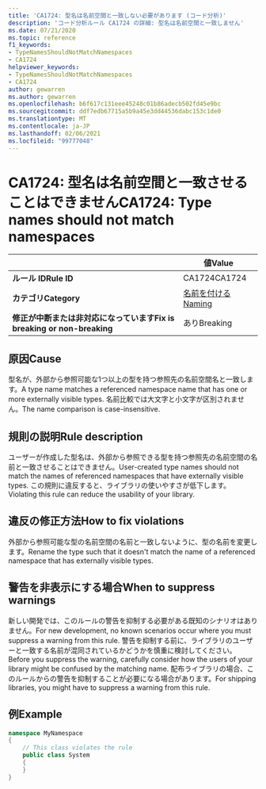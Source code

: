```yaml
---
title: 'CA1724: 型名は名前空間と一致しない必要があります (コード分析)'
description: 'コード分析ルール CA1724 の詳細: 型名は名前空間と一致しません'
ms.date: 07/21/2020
ms.topic: reference
f1_keywords:
- TypeNamesShouldNotMatchNamespaces
- CA1724
helpviewer_keywords:
- TypeNamesShouldNotMatchNamespaces
- CA1724
author: gewarren
ms.author: gewarren
ms.openlocfilehash: b6f617c131eee45248c01b86adecb502fd45e9bc
ms.sourcegitcommit: ddf7edb67715a5b9a45e3dd44536dabc153c1de0
ms.translationtype: MT
ms.contentlocale: ja-JP
ms.lasthandoff: 02/06/2021
ms.locfileid: "99777048"
---
```

# <a name="ca1724-type-names-should-not-match-namespaces"></a><span data-ttu-id="fd775-103">CA1724: 型名は名前空間と一致させることはできません</span><span class="sxs-lookup"><span data-stu-id="fd775-103">CA1724: Type names should not match namespaces</span></span>

| | <span data-ttu-id="fd775-104">値</span><span class="sxs-lookup"><span data-stu-id="fd775-104">Value</span></span> |
|-|-|
| <span data-ttu-id="fd775-105">**ルール ID**</span><span class="sxs-lookup"><span data-stu-id="fd775-105">**Rule ID**</span></span> |<span data-ttu-id="fd775-106">CA1724</span><span class="sxs-lookup"><span data-stu-id="fd775-106">CA1724</span></span>|
| <span data-ttu-id="fd775-107">**カテゴリ**</span><span class="sxs-lookup"><span data-stu-id="fd775-107">**Category**</span></span> |[<span data-ttu-id="fd775-108">名前を付ける</span><span class="sxs-lookup"><span data-stu-id="fd775-108">Naming</span></span>](naming-warnings.md)|
| <span data-ttu-id="fd775-109">**修正が中断または非対応になっています**</span><span class="sxs-lookup"><span data-stu-id="fd775-109">**Fix is breaking or non-breaking**</span></span> |<span data-ttu-id="fd775-110">あり</span><span class="sxs-lookup"><span data-stu-id="fd775-110">Breaking</span></span>|

## <a name="cause"></a><span data-ttu-id="fd775-111">原因</span><span class="sxs-lookup"><span data-stu-id="fd775-111">Cause</span></span>

<span data-ttu-id="fd775-112">型名が、外部から参照可能な1つ以上の型を持つ参照先の名前空間名と一致します。</span><span class="sxs-lookup"><span data-stu-id="fd775-112">A type name matches a referenced namespace name that has one or more externally visible types.</span></span> <span data-ttu-id="fd775-113">名前比較では大文字と小文字が区別されません。</span><span class="sxs-lookup"><span data-stu-id="fd775-113">The name comparison is case-insensitive.</span></span>

## <a name="rule-description"></a><span data-ttu-id="fd775-114">規則の説明</span><span class="sxs-lookup"><span data-stu-id="fd775-114">Rule description</span></span>

<span data-ttu-id="fd775-115">ユーザーが作成した型名は、外部から参照できる型を持つ参照先の名前空間の名前と一致させることはできません。</span><span class="sxs-lookup"><span data-stu-id="fd775-115">User-created type names should not match the names of referenced namespaces that have externally visible types.</span></span> <span data-ttu-id="fd775-116">この規則に違反すると、ライブラリの使いやすさが低下します。</span><span class="sxs-lookup"><span data-stu-id="fd775-116">Violating this rule can reduce the usability of your library.</span></span>

## <a name="how-to-fix-violations"></a><span data-ttu-id="fd775-117">違反の修正方法</span><span class="sxs-lookup"><span data-stu-id="fd775-117">How to fix violations</span></span>

<span data-ttu-id="fd775-118">外部から参照可能な型の名前空間の名前と一致しないように、型の名前を変更します。</span><span class="sxs-lookup"><span data-stu-id="fd775-118">Rename the type such that it doesn't match the name of a referenced namespace that has externally visible types.</span></span>

## <a name="when-to-suppress-warnings"></a><span data-ttu-id="fd775-119">警告を非表示にする場合</span><span class="sxs-lookup"><span data-stu-id="fd775-119">When to suppress warnings</span></span>

<span data-ttu-id="fd775-120">新しい開発では、このルールの警告を抑制する必要がある既知のシナリオはありません。</span><span class="sxs-lookup"><span data-stu-id="fd775-120">For new development, no known scenarios occur where you must suppress a warning from this rule.</span></span> <span data-ttu-id="fd775-121">警告を抑制する前に、ライブラリのユーザーと一致する名前が混同されているかどうかを慎重に検討してください。</span><span class="sxs-lookup"><span data-stu-id="fd775-121">Before you suppress the warning, carefully consider how the users of your library might be confused by the matching name.</span></span> <span data-ttu-id="fd775-122">配布ライブラリの場合、このルールからの警告を抑制することが必要になる場合があります。</span><span class="sxs-lookup"><span data-stu-id="fd775-122">For shipping libraries, you might have to suppress a warning from this rule.</span></span>

## <a name="example"></a><span data-ttu-id="fd775-123">例</span><span class="sxs-lookup"><span data-stu-id="fd775-123">Example</span></span>

```csharp
namespace MyNamespace
{
    // This class violates the rule
    public class System
    {
    }
}
```
